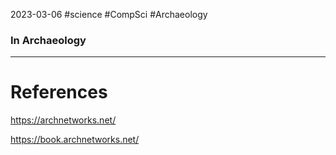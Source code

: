 2023-03-06
#science #CompSci #Archaeology 



### In Archaeology


---
# References

https://archnetworks.net/

https://book.archnetworks.net/